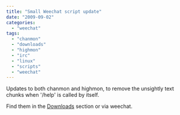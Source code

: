 ```yaml
---
title: "Small Weechat script update"
date: "2009-09-02"
categories: 
  - "weechat"
tags: 
  - "chanmon"
  - "downloads"
  - "highmon"
  - "irc"
  - "linux"
  - "scripts"
  - "weechat"
---
```


Updates to both chanmon and highmon, to remove the unsightly text chunks when '/help' is called by itself.

Find them in the [Downloads](/downloads/) section or via weechat.

